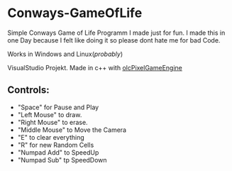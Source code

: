 # Conways-GameOfLife
Simple Conways Game of Life Programm I made just for fun.
I made this in one Day because I felt like doing it so please dont hate me for bad Code.

Works in Windows and Linux(_probably_)

VisualStudio Projekt.
Made in c++ with [olcPixelGameEngine](https://github.com/OneLoneCoder/olcPixelGameEngine)

## Controls:
* "Space" for Pause and Play </br>
* "Left Mouse" to draw. </br>
* "Right Mouse" to erase. </br>
* "Middle Mouse" to Move the Camera </br>
* "E" to clear everything </br>
* "R" for new Random Cells </br>
* "Numpad Add" to SpeedUp </br>
* "Numpad Sub" tp SpeedDown </br>
